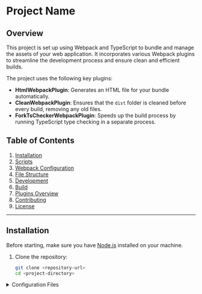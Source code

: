 # Project Name

## Overview
This project is set up using Webpack and TypeScript to bundle and manage the assets of your web application. It incorporates various Webpack plugins to streamline the development process and ensure clean and efficient builds.

The project uses the following key plugins:
- **HtmlWebpackPlugin**: Generates an HTML file for your bundle automatically.
- **CleanWebpackPlugin**: Ensures that the `dist` folder is cleaned before every build, removing any old files.
- **ForkTsCheckerWebpackPlugin**: Speeds up the build process by running TypeScript type checking in a separate process.

## Table of Contents

1. [Installation](#installation)
2. [Scripts](#scripts)
3. [Webpack Configuration](#webpack-configuration)
4. [File Structure](#file-structure)
5. [Development](#development)
6. [Build](#build)
7. [Plugins Overview](#plugins-overview)
8. [Contributing](#contributing)
9. [License](#license)

---

## Installation

Before starting, make sure you have [Node.js](https://nodejs.org/) installed on your machine.

1. Clone the repository:
   ```bash
   git clone <repository-url>
   cd <project-directory>

<details>
  <summary>Configuration Files</summary>

### package.json
<details>
  <summary>Click to show/hide file contents</summary>

```json
{
  "name": "typescript_dependencies",
  "version": "1.0.0",
  "description": "",
  "main": "index.js",
  "scripts": {
    "start-dev": "webpack-dev-server --open",
    "build": "webpack",
    "test": "jest"
  },
  "keywords": [],
  "author": "",
  "license": "ISC",
  "devDependencies": {
    "@babel/plugin-proposal-export-default-from": "^7.5.2",
    "@babel/preset-typescript": "^7.7.2",
    "@types/jest": "^24.0.23",
    "@typescript-eslint/eslint-plugin": "^2.4.0",
    "@typescript-eslint/parser": "^2.4.0",
    "clean-webpack-plugin": "^3.0.0",
    "fork-ts-checker-webpack-plugin": "^1.5.1",
    "html-webpack-plugin": "^3.2.0",
    "jest": "^24.9.0",
    "source-map": "^0.7.3",
    "ts-jest": "^24.1.0",
    "ts-loader": "^6.2.0",
    "typescript": "^3.6.4",
    "webpack": "^4.41.2",
    "webpack-cli": "^3.3.9",
    "webpack-dev-server": "^3.8.2"
  }
}
```
</details>

###.eslintrc.js
<details>
  <summary>Click to show/hide file contents</summary>
```json
module.exports =  {
  parser:  '@typescript-eslint/parser',
  extends:  [
    'plugin:@typescript-eslint/recommended',  // Uses the recommended rules from @typescript-eslint/eslint-plugin
  ],
  parserOptions:  {
    ecmaVersion:  2018,
    sourceType:  'module',
  },
  rules:  {
  },
};
```
</details>

###tsconfig.json
<details>
  <summary>Click to show/hide file contents</summary>
```json
{
  "compilerOptions": {
    "outDir": "./dist/",
    "sourceMap": true,
    "noImplicitAny": true,
    "module": "es6",
    "target": "es5",
    "allowJs": true,
    "moduleResolution": "node"
  }
}
```
</details>

###webpack.config.js
<details>
  <summary>Click to show/hide file contents</summary>
```json
const path = require("path");
const HtmlWebpackPlugin = require('html-webpack-plugin');
const { CleanWebpackPlugin } = require('clean-webpack-plugin');
const ForkTsCheckerWebpackPlugin = require('fork-ts-checker-webpack-plugin');

module.exports = {
  entry: "./js/main.ts",
  devtool: "inline-source-map",
  module: {
    rules: [
      {
        test: /\.tsx?$/,
        loader: 'ts-loader',
        options: {
          transpileOnly: true
        }
      }
    ]
  },
  resolve: {
    extensions: [".tsx", ".ts", ".js"]
  },
  devServer: {
    contentBase: "./dist"
  },
  plugins: [
    new ForkTsCheckerWebpackPlugin(),
    new CleanWebpackPlugin(),
    new HtmlWebpackPlugin({
      title: "Development"
    })
  ],
  output: {
    filename: "bundle.js",
    path: path.resolve(__dirname, "dist")
  }
};
const path = require("path");
const HtmlWebpackPlugin = require('html-webpack-plugin');
const { CleanWebpackPlugin } = require('clean-webpack-plugin');
const ForkTsCheckerWebpackPlugin = require('fork-ts-checker-webpack-plugin');

module.exports = {
  entry: "./js/main.ts",
  devtool: "inline-source-map",
  module: {
    rules: [
      {
        test: /\.tsx?$/,
        loader: 'ts-loader',
        options: {
          transpileOnly: true
        }
      }
    ]
  },
  resolve: {
    extensions: [".tsx", ".ts", ".js"]
  },
  devServer: {
    contentBase: "./dist"
  },
  plugins: [
    new ForkTsCheckerWebpackPlugin(),
    new CleanWebpackPlugin(),
    new HtmlWebpackPlugin({
      title: "Development"
    })
  ],
  output: {
    filename: "bundle.js",
    path: path.resolve(__dirname, "dist")
  }
};
```
</details>
</details>

###tasks
<details>
  <summary>Click here to see the tasks</summary>

### Task 0: Creating an interface for a student
- Create an interface named `Student`.
- Define properties: `firstName`, `lastName`, `age`, and `location`.
- Store two student objects in an array `studentsList`.
- Render a table using Vanilla JavaScript.

### Task 1: Let's build a Teacher interface
- Create an interface `Teacher` with required and optional fields.
- Allow dynamic addition of properties to the interface.

### Task 2: Extending the Teacher class
- Extend the `Teacher` interface to create a `Directors` interface.
- Add the `numberOfReports` attribute to `Directors`.

### Task 3: Printing teachers
- Create a function `printTeacher` that returns a formatted string from the first and last names.

### Task 4: Writing a class
- Create a class `StudentClass` with methods for homework and name display.

### Task 5: Advanced types Part 1
- Create interfaces `DirectorInterface` and `TeacherInterface`.
- Implement the interfaces in respective classes and provide methods for work tasks.

### Task 6: Creating functions specific to employees
- Write functions `isDirector` and `executeWork` for conditional method execution.

### Task 7: String literal types
- Create a string literal type `Subjects` and a function `teachClass` to handle subject-specific logic.

### Task 8: Ambient Namespaces
- Create an ambient namespace to manage `RowID` and `RowElement` types.
- Implement `CRUD` operations using ambient declarations.

### Task 9: Namespace & Declaration merging
- Use declaration merging to extend a namespace with new class attributes and methods for different subjects (e.g., `Cpp`, `React`, `Java`).

### Task 10: Brand convention & Nominal typing
- Define two interfaces `MajorCredits` and `MinorCredits` and their summing functions with unique branding.

</details>
